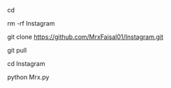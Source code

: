 cd 

rm -rf Instagram

git clone https://github.com/MrxFaisal01/Instagram.git

git pull 

cd Instagram

python Mrx.py
